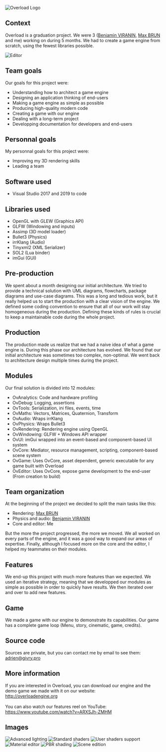 ![Overload Logo](Images/logo.png)

## Context
Overload is a graduation project. We were 3 ([Benjamin VIRANIN](https://github.com/BenjaminViranin), [Max BRUN](https://github.com/maxbrundev) and me) working on during 5 months.
We had to create a game engine from scratch, using the fewest libraries possible.

![Editor](Images/Masthead.jpg)

## Team goals
Our goals for this project were:
- Understanding how to architect a game engine
- Designing an application thinking of end-users
- Making a game engine as simple as possible
- Producing high-quality modern code
- Creating a game with our engine
- Dealing with a long-term project
- Developping documentation for developers and end-users

## Personnal goals
My personnal goals for this project were:
- Improving my 3D rendering skills
- Leading a team

## Software used
- Visual Studio 2017 and 2019 to code

## Libraries used
- OpenGL with GLEW (Graphics API)
- GLFW (Windowing and inputs)
- Assimp (3D model loader)
- Bullet3 (Physics)
- irrKlang (Audio)
- Tinyxml2 (XML Serializer)
- SOL2 (Lua binder)
- imGui (GUI)

## Pre-production
We spent about a month designing our initial architecture. We tried to provide a technical solution with UML diagrams, flowcharts, package diagrams and use-case diagrams. This was a long and tedious work, but it really helped us to start the production with a clear vision of the engine. We defined some coding convention to ensure that all of our work will stay homogeneous during the production. Defining these kinds of rules is crucial to keep a maintainable code during the whole project.

## Production
The production made us realize that we had a naive idea of what a game engine is. During this phase our architecture has evolved. We found that our initial architecture was sometimes too complex, non-optimal. We went back to architecture design multiple times during the project.

## Modules
Our final solution is divided into 12 modules:
- OvAnalytics: Code and hardware profiling
- OvDebug: Logging, assertions
- OvTools: Serialization, ini files, events, time
- OvMaths: Vectors, Matrices, Quaternion, Transform
- OvAudio: Wraps irrKlang
- OvPhysics: Wraps Bullet3
- OvRendering: Rendering engine using OpenGL
- OvWindowing: GLFW + Windows API wrapper
- OvUI: imGui wrapped into an event-based and component-based UI system
- OvCore: Mediator, resource management, scripting, component-based scene system
- OvGame: Uses OvCore, asset dependent, generic executable for any game built with Overload
- OvEditor: Uses OvCore, expose game development to the end-user (From creation to build)

## Team organization
At the beginning of the project we decided to split the main tasks like this:
- Rendering: [Max BRUN](https://github.com/maxbrundev)
- Physics and audio: [Benjamin VIRANIN](https://github.com/BenjaminViranin)
- Core and editor: Me

But the more the project progressed, the more we moved. We all worked on every parts of the engine, and it was a good way to expand our areas of expertise. Finally, although I focused more on the core and the editor, I helped my teammates on their modules.

## Features
We end-up this project with much more features than we expected. We used an iterative strategy, meaning that we developped our modules as simple as possible in order to quickly have results. We then iterated over and over to add new features.

## Game
We made a game with our engine to demonstrate its capabilities. Our game has a complete game loop (Menu, story, cinematic, game, credits).

## Source code
Sources are private, but you can contact me by email to see them: adrien@givry.pro

## More information
If you are interested in Overload, you can download our engine and the demo game we made with it on our website:<br>
http://overloadengine.org<br><br>
You can also watch our features reel on YouTube:<br>
https://www.youtube.com/watch?v=ARXSJh-ZMHM<br>

## Images
![Advanced lighting](Images/Advanced_Lighting.jpg)
![Standard shaders](Images/Standard_Shaders.jpg)
![User shaders support](Images/Custom_Shaders.jpg)
![Material editor](Images/Material_Editor.jpg)
![PBR shading](Images/PBR_Shading.jpg)
![Scene edition](Images/Scene_Edition.jpg)
